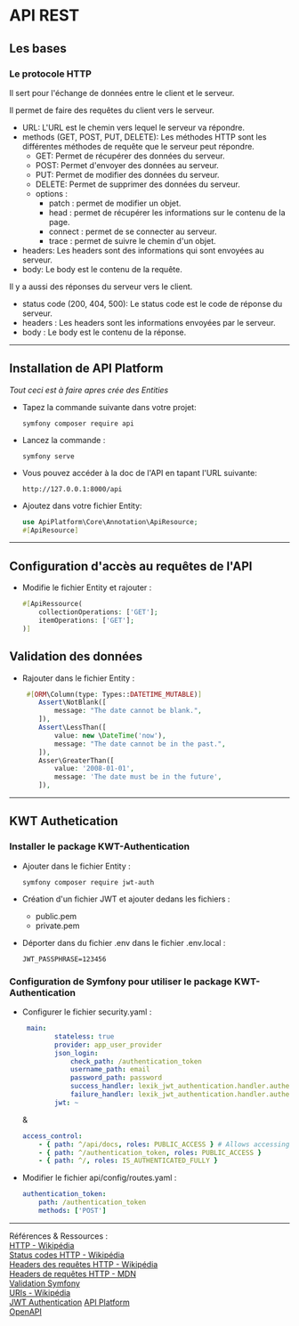 # API REST 
## Les bases 
### Le protocole HTTP

Il sert pour l'échange de données entre le client et le serveur.

Il permet de faire des requêtes du client vers le serveur.
- URL: L'URL est le chemin vers lequel le serveur va répondre.
- methods (GET, POST, PUT, DELETE): Les méthodes HTTP sont les différentes méthodes de requête que le serveur peut répondre.
    - GET: Permet de récupérer des données du serveur.
    - POST: Permet d'envoyer des données au serveur.
    - PUT: Permet de modifier des données du serveur.
    - DELETE: Permet de supprimer des données du serveur.
    - options :
        - patch : permet de modifier un objet.
        - head : permet de récupérer les informations sur le contenu de la page.
        - connect : permet de se connecter au serveur.
        - trace : permet de suivre le chemin d'un objet.
- headers: Les headers sont des informations qui sont envoyées au serveur.
- body: Le body est le contenu de la requête. 

Il y a aussi des réponses du serveur vers le client.
- status code (200, 404, 500): Le status code est le code de réponse du serveur.
- headers : Les headers sont les informations envoyées par le serveur.
- body : Le body est le contenu de la réponse. 
---
## Installation de API Platform 
*Tout ceci est à faire apres crée des Entities*
- Tapez la commande suivante dans votre projet:
    ```
    symfony composer require api
    ```
- Lancez la commande :
    ```
    symfony serve
    ```
- Vous pouvez accéder à la doc de l'API en tapant l'URL suivante:
    ```
    http://127.0.0.1:8000/api
    ```
- Ajoutez dans votre fichier Entity: 
    ```php
    use ApiPlatform\Core\Annotation\ApiResource;
    #[ApiResource]
   ```
---
## Configuration d'accès au requêtes de l'API
- Modifie le  fichier Entity et rajouter :
    ```php
    #[ApiRessource(
        collectionOperations: ['GET'];
        itemOperations: ['GET'];
    )]
    ```
## Validation des données
- Rajouter dans le fichier Entity :
    ```php
     #[ORM\Column(type: Types::DATETIME_MUTABLE)]
        Assert\NotBlank([
            message: "The date cannot be blank.",
        ]),
        Assert\LessThan([
            value: new \DateTime('now'),
            message: "The date cannot be in the past.",
        ]),
        Asser\GreaterThan([
            value: '2008-01-01',
            message: 'The date must be in the future',
        ]),
    ```
---

## KWT Authetication 
### Installer le package KWT-Authentication  
- Ajouter dans le fichier Entity :
    ```
    symfony composer require jwt-auth
    ```
- Création d'un fichier JWT et ajouter dedans les fichiers : 
    - public.pem
    - private.pem

- Déporter dans du fichier .env dans le fichier .env.local :
    ```
    JWT_PASSPHRASE=123456
    ```
### Configuration de Symfony pour utiliser le package KWT-Authentication  
- Configurer le fichier security.yaml :
    ```yaml
     main:
            stateless: true
            provider: app_user_provider
            json_login:
                check_path: /authentication_token
                username_path: email
                password_path: password
                success_handler: lexik_jwt_authentication.handler.authentication_success
                failure_handler: lexik_jwt_authentication.handler.authentication_failure
            jwt: ~
    ```  
    &  
    ```yaml
    access_control:
        - { path: ^/api/docs, roles: PUBLIC_ACCESS } # Allows accessing the Swagger UI
        - { path: ^/authentication_token, roles: PUBLIC_ACCESS }
        - { path: ^/, roles: IS_AUTHENTICATED_FULLY }
    ```
- Modifier le fichier api/config/routes.yaml :
    ```yaml
    authentication_token:
        path: /authentication_token
        methods: ['POST']
    ```
---
Références & Ressources :   
[HTTP - Wikipédia](https://en.wikipedia.org/wiki/Hypertext_Transfer_Protocol)  
[Status codes HTTP - Wikipédia](https://en.wikipedia.org/wiki/List_of_HTTP_status_codes)  
[Headers des requêtes HTTP - Wikipédia](https://en.wikipedia.org/wiki/List_of_HTTP_header_fields)  
[Headers de requêtes HTTP - MDN](https://developer.mozilla.org/en-US/docs/Web/HTTP/Headers)     
[Validation Symfony](https://symfony.com/doc/current/validation.html)  
[URIs - Wikipédia](https://en.wikipedia.org/wiki/Uniform_Resource_Identifier)  
[JWT Authentication](https://api-platform.com/docs/core/jwt/#jwt-authentication)
[API Platform](https://api-platform.com/)  
[OpenAPI](https://www.openapis.org/)
